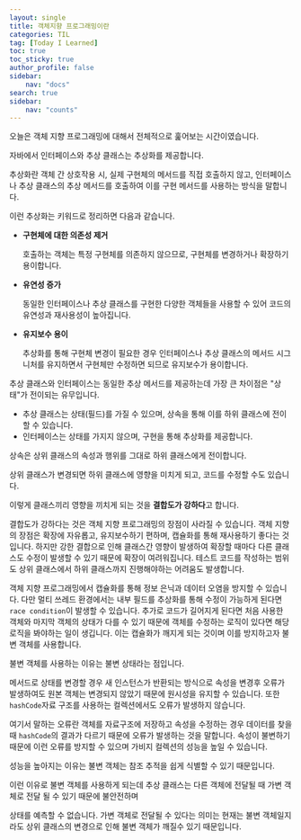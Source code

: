 ```yaml
---
layout: single
title: 객체지향 프로그래밍이란
categories: TIL
tag: [Today I Learned]
toc: true
toc_sticky: true
author_profile: false
sidebar:
    nav: "docs"
search: true
sidebar:
    nav: "counts"
---
```


  

오늘은 객체 지향 프로그래밍에 대해서 전체적으로 훑어보는 시간이였습니다.



자바에서 인터페이스와 추상 클래스는 추상화를 제공합니다.

추상화란 객체 간 상호작용 시, 실제 구현체의 메서드를 직접 호출하지 않고, 인터페이스나 추상 클래스의 추상 메서드를 호출하여 이를 구현 메서드를 사용하는 방식을 말합니다.



이런 추상화는 키워드로 정리하면 다음과 같습니다.

+ **구현체에 대한 의존성 제거**

  호출하는 객체는 특정 구현체를 의존하지 않으므로, 구현체를 변경하거나 확장하기 용이합니다.

+ **유연성 증가**

  동일한 인터페이스나 추상 클래스를 구현한 다양한 객체들을 사용할 수 있어 코드의 유연성과 재사용성이 높아집니다.

+ **유지보수 용이**

  추상화를 통해 구현체 변경이 필요한 경우 인터페이스나 추상 클래스의 메서드 시그니처를 유지하면서 구현체만 수정하면 되므로 유지보수가 용이합니다.

  

추상 클래스와 인터페이스는 동일한 추상 메서드를 제공하는데 가장 큰 차이점은 "상태"가 전이되는 유무입니다.

+ 추상 클래스는 상태(필드)를 가질 수 있으며, 상속을 통해 이를 하위 클래스에 전이할 수 있습니다.
+ 인터페이스는 상태를 가지지 않으며, 구현을 통해 추상화를 제공합니다.

상속은 상위 클래스의 속성과 행위를 그대로 하위 클래스에게 전이합니다.

상위 클래스가 변경되면 하위 클래스에 영향을 미치게 되고, 코드를 수정할 수도 있습니다.

이렇게 클래스끼리 영향을 끼치게 되는 것을 **결합도가 강하다**고 합니다.



결합도가 강하다는 것은 객체 지향 프로그래밍의 장점이 사라질 수 있습니다. 객체 지향의 장점은 확장에 자유롭고, 유지보수하기 편하며, 캡슐화를 통해 재사용하기 좋다는 것입니다. 하지만 강한 결합으로 인해 클래스간 영향이 발생하여 확장할 때마다 다른 클래스도 수정이 발생할 수 있기 때문에 확장이 여려워집니다. 테스트 코드를 작성하는 범위도 상위 클래스에서 하위 클래스까지 진행해야하는 어려움도 발생합니다.



객체 지향 프로그래밍에서 캡슐화를 통해 정보 은닉과 데이터 오염을 방지할 수 있습니다. 다만 멀티 쓰레드 환경에서는 내부 필드를 추상화를 통해 수정이 가능하게 된다면 `race condition`이 발생할 수 있습니다. 추가로 코드가 길어지게 된다면 처음 사용한 객체와 마지막 객체의 상태가 다를 수 있기 때문에 객체를 수정하는 로직이 있다면 해당 로직을 봐야하는 일이 생깁니다. 이는 캡슐화가 깨지게 되는 것이며 이를 방지하고자 불변 객체를 사용합니다.

불변 객체를 사용하는 이유는 불변 상태라는 점입니다.

메서드로 상태를 변경할 경우 새 인스턴스가 반환되는 방식으로 속성을 변경후 오류가 발생하여도 원본 객체는 변경되지 않았기 때문에 원시성을 유지할 수 있습니다. 또한 `hashCode`자료 구조를 사용하는 컬렉션에서도 오류가 발생하지 않습니다.

여기서 말하는 오류란 객체를 자료구조에 저장하고 속성을 수정하는 경우 데이터를 찾을 때 `hashCode`의 결과가 다르기 때문에 오류가 발생하는 것을 말합니다. 속성이 불변하기 때문에 이런 오류를 방지할 수 있으며 가비지 컬렉션의 성능을 높일 수 있습니다.

성능을 높아지는 이유는 불변 객체는 참조 추적을 쉽게 식별할 수 있기 때문입니다.

이런 이유로 불변 객체를 사용하게 되는데 추상 클래스는 다른 객체에 전달될 때 가변 객체로 전달 될 수 있기 때문에 불안전하며

상태를 예측할 수 없습니다. 가변 객체로 전달될 수 있다는 의미는 현재는 불변 객체일지라도 상위 클래스의 변경으로 인해 불변 객체가 깨질수 있기 때문입니다.
